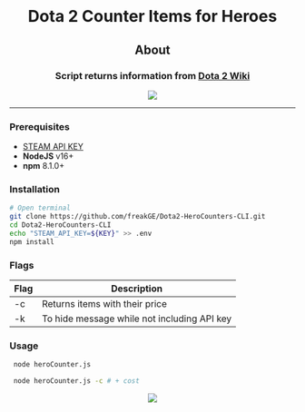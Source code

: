 <br>
<h1 align="center">Dota 2 Counter Items for Heroes</h1>

<h2 align="center">About</h2>
<h3 align="center">Script returns information from <a href="https://dota2.fandom.com/wiki/Dota_2_Wiki">Dota 2 Wiki</a> </h3>
<div align="center"><img src="https://user-images.githubusercontent.com/52050303/203575478-dfd17637-f9f2-41ab-89cc-a77781edb1ba.png" /></div>

---

### Prerequisites

- [STEAM API KEY](https://steamcommunity.com/dev)
- **NodeJS** v16+
- **npm** 8.1.0+

### Installation

```sh
# Open terminal
git clone https://github.com/freakGE/Dota2-HeroCounters-CLI.git
cd Dota2-HeroCounters-CLI
echo "STEAM_API_KEY=${KEY}" >> .env
npm install
```

### **Flags**

| Flag | Description                                 |
| ---- | ------------------------------------------- |
| -c   | Returns items with their price              |
| -k   | To hide message while not including API key |

### Usage

```sh
 node heroCounter.js
```

```sh
 node heroCounter.js -c # + cost
```

<div align="center"><img src="https://user-images.githubusercontent.com/52050303/203608667-c197019e-6bd7-4f86-8ae3-0171bf7b481d.png" /></div>
